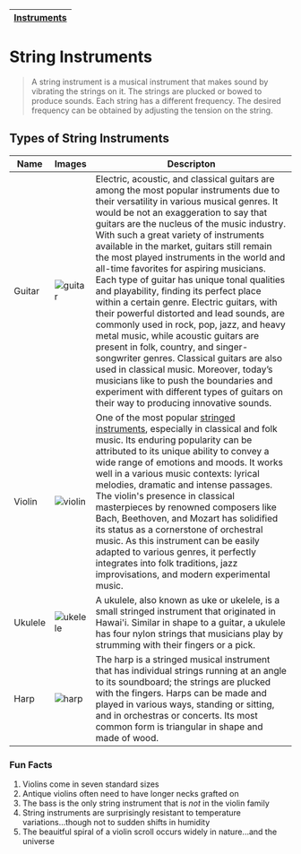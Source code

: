 | [Instruments](instruments.md) |
|------|

# String Instruments

> A string instrument is a musical instrument that makes sound by vibrating the strings on it. The strings are plucked or bowed to produce sounds. Each string has a different frequency. The desired frequency can be obtained by adjusting the tension on the string.

## Types of String Instruments
| Name | Images | Descripton |
| ----- | ------ | ---------- |
| Guitar | ![guitar](https://github.com/user-attachments/assets/247150b9-79c3-49eb-a106-d112ef0a3ed3) | Electric, acoustic, and classical guitars are among the most popular instruments due to their versatility in various musical genres. It would be not an exaggeration to say that guitars are the nucleus of the music industry. With such a great variety of instruments available in the market, guitars still remain the most played instruments in the world and all-time favorites for aspiring musicians. Each type of guitar has unique tonal qualities and playability, finding its perfect place within a certain genre. Electric guitars, with their powerful distorted and lead sounds, are commonly used in rock, pop, jazz, and heavy metal music, while acoustic guitars are present in folk, country, and singer-songwriter genres. Classical guitars are also used in classical music. Moreover, today’s musicians like to push the boundaries and experiment with different types of guitars on their way to producing innovative sounds. |
| Violin | ![violin](https://github.com/user-attachments/assets/b1c3dd5c-28c1-4e85-99b3-8c3647603b48) | One of the most popular [stringed instruments](string.md), especially in classical and folk music. Its enduring popularity can be attributed to its unique ability to convey a wide range of emotions and moods. It works well in a various music contexts: lyrical melodies, dramatic and intense passages. The violin's presence in classical masterpieces by renowned composers like Bach, Beethoven, and Mozart has solidified its status as a cornerstone of orchestral music. As this instrument can be easily adapted to various genres, it perfectly integrates into folk traditions, jazz improvisations, and modern experimental music. |
| Ukulele | ![ukelele](https://github.com/user-attachments/assets/96f9f307-931c-4046-b76c-c6405cd09dc8) | A ukulele, also known as uke or ukelele, is a small stringed instrument that originated in Hawai'i. Similar in shape to a guitar, a ukulele has four nylon strings that musicians play by strumming with their fingers or a pick. |
| Harp | ![harp](https://github.com/user-attachments/assets/2e99c02c-426f-48f1-b7f1-98b120ad7652) | The harp is a stringed musical instrument that has individual strings running at an angle to its soundboard; the strings are plucked with the fingers. Harps can be made and played in various ways, standing or sitting, and in orchestras or concerts. Its most common form is triangular in shape and made of wood. |

### Fun Facts
1. Violins come in seven standard sizes
2. Antique violins often need to have longer necks grafted on
3. The bass is the only string instrument that is *not* in the violin family
4. String instruments are surprisingly resistant to temperature variations...though not to sudden shifts in humidity
5. The beauitful spiral of a violin scroll occurs widely in nature...and the universe
